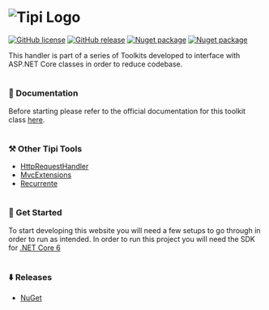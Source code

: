 <h1>
  <img src="https://skyloft.sfo3.cdn.digitaloceanspaces.com/nuget/toolkit-banner.png" alt="Tipi Logo">
</h1>

[![GitHub license](https://img.shields.io/github/license/TipiCode/culqi.svg)](https://github.com/TipiCode/culqi/blob/master/LICENSE)
[![GitHub release](https://img.shields.io/github/v/release/TipiCode/culqi.svg)](https://github.com/TipiCode/culqi/releases)
[![Nuget package](https://img.shields.io/nuget/dt/Tipi.Tools.Culqi)](https://img.shields.io/nuget/dt/Tipi.Tools.Culqi)
[![Nuget package](https://img.shields.io/nuget/v/Tipi.Tools.Culqi)](https://img.shields.io/nuget/v/Tipi.Tools.Culqi)

This handler is part of a series of Toolkits developed to interface with ASP.NET Core classes in order to reduce codebase.

<h1></h1>

### 📝 Documentation
Before starting please refer to the official documentation for this toolkit class [here](https://docs.codingtipi.com).

<h1></h1>

### ⚒️ Other Tipi Tools
- [HttpRequestHandler](https://github.com/TipiCode/http-request-handler)
- [MvcExtensions](https://github.com/TipiCode/ui-extensions-mvc)
- [Recurrente](https://github.com/TipiCode/recurrente)

<h1></h1>

### 📌 Get Started
To start developing this website you will need a few setups to go through in order to run as intended. 
In order to run this project you will need the SDK for [.NET Core 6](https://dotnet.microsoft.com/en-us/download/dotnet/6.0)

<h1></h1>

### ⬇️ Releases
- [NuGet](https://www.nuget.org/packages/Tipi.Tools.Culqi/)
